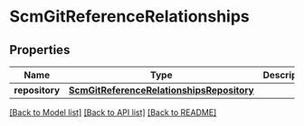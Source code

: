 # ScmGitReferenceRelationships

## Properties
Name | Type | Description | Notes
------------ | ------------- | ------------- | -------------
**repository** | [**ScmGitReferenceRelationshipsRepository**](ScmGitReferenceRelationshipsRepository.md) |  | [optional] 

[[Back to Model list]](../README.md#documentation-for-models) [[Back to API list]](../README.md#documentation-for-api-endpoints) [[Back to README]](../README.md)


